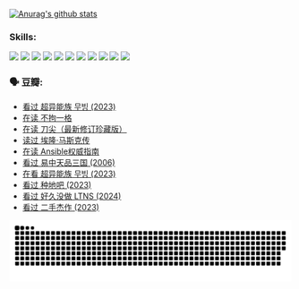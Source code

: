 
[![Anurag's github stats](https://github-readme-stats.vercel.app/api?username=w940853815)](https://github.com/anuraghazra/github-readme-stats)

### Skills:

<code><img height="32" src="https://cdn.jsdelivr.net/npm/simple-icons@v5/icons/python.svg"></code>
<code><img height="32" src="https://cdn.jsdelivr.net/npm/simple-icons@v5/icons/javascript.svg"></code>
<code><img height="32" src="https://cdn.jsdelivr.net/npm/simple-icons@v5/icons/django.svg"></code>
<code><img height="32" src="https://cdn.jsdelivr.net/npm/simple-icons@v5/icons/flask.svg"></code>
<code><img height="32" src="https://cdn.jsdelivr.net/npm/simple-icons@v5/icons/vuetify.svg"></code>
<code><img height="32" src="https://cdn.jsdelivr.net/npm/simple-icons@v5/icons/git.svg"></code>
<code><img height="32" src="https://cdn.jsdelivr.net/npm/simple-icons@v5/icons/docker.svg"></code>
<code><img height="32" src="https://cdn.jsdelivr.net/npm/simple-icons@v5/icons/postgresql.svg"></code>
<code><img height="32" src="https://cdn.jsdelivr.net/npm/simple-icons@v5/icons/elasticsearch.svg"></code>
<code><img height="32" src="https://cdn.jsdelivr.net/npm/simple-icons@v5/icons/macos.svg"></code>
<code><img height="32" src="https://cdn.jsdelivr.net/npm/simple-icons@v5/icons/linux.svg"></code>

### 🗣 豆瓣:

<!-- DOUBAN-ACTIVITIES:START -->
- [看过 超异能族 무빙‎ (2023)](https://www.douban.com/people/136069238/status/4556824186/?_i=10972672)
- [在读 不拘一格](https://www.douban.com/people/136069238/status/4541712161/?_i=10972672)
- [在读 刀尖（最新修订珍藏版）](https://www.douban.com/people/136069238/status/4541711339/?_i=10972672)
- [读过 埃隆·马斯克传](https://www.douban.com/people/136069238/status/4541710351/?_i=10972672)
- [在读 Ansible权威指南](https://www.douban.com/people/136069238/status/4539151450/?_i=10972672)
- [看过 易中天品三国‎ (2006)](https://www.douban.com/people/136069238/status/4529910812/?_i=10972672)
- [在看 超异能族 무빙‎ (2023)](https://www.douban.com/people/136069238/status/4527291077/?_i=10972672)
- [看过 种地吧‎ (2023)](https://www.douban.com/people/136069238/status/4527289637/?_i=10972672)
- [看过 好久没做 LTNS‎ (2024)](https://www.douban.com/people/136069238/status/4527289515/?_i=10972672)
- [看过 二手杰作‎ (2023)](https://www.douban.com/people/136069238/status/4522502716/?_i=10972672)
<!-- DOUBAN-ACTIVITIES:END -->


![Snake animation](https://raw.githubusercontent.com/w940853815/w940853815/output/github-contribution-grid-snake.svg)

<!--
**w940853815/w940853815** is a ✨ _special_ ✨ repository because its `README.md` (this file) appears on your GitHub profile.

Here are some ideas to get you started:

- 🔭 I’m currently working on ...
- 🌱 I’m currently learning ...
- 👯 I’m looking to collaborate on ...
- 🤔 I’m looking for help with ...
- 💬 Ask me about ...
- 📫 How to reach me: ...
- 😄 Pronouns: ...
- ⚡ Fun fact: ...
-->
